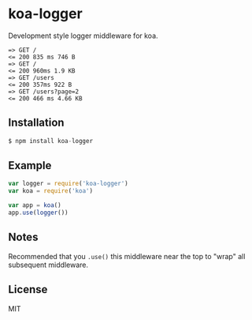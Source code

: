 
# koa-logger

Development style logger middleware for koa.

```
=> GET /
<= 200 835 ms 746 B
=> GET /
<= 200 960ms 1.9 KB
=> GET /users
<= 200 357ms 922 B
=> GET /users?page=2
<= 200 466 ms 4.66 KB
```

## Installation

```js
$ npm install koa-logger
```

## Example

```js
var logger = require('koa-logger')
var koa = require('koa')

var app = koa()
app.use(logger())
```

## Notes

  Recommended that you `.use()` this middleware near the top
  to "wrap" all subsequent middleware.

## License

MIT
